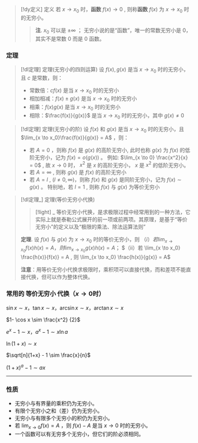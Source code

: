 


> [!dy定义] 定义
>  若 $x \to x_0$ 时，**函数** $f(x) \to 0$ , 则称**函数** $f(x)$ 为 $x \to x_0$ 时的无穷小。
>  
> > **注**. $x_0$ 可以是 $\pm \infty$ ； 无穷小说的是“函数”，唯一的常数无穷小是 $0$，其实不是常数 $0$ 而是 $0$ 函数。



### 定理

> [!dl定理] 定理(无穷小的四则运算)
> 设 $f(x),g(x)$ 是当 $x \to x_0$ 时的无穷小，且 $c$ 是常数，则：
> - 常数倍：$cf(x)$ 是当 $x \to x_0$ 时的无穷小
> - 相加相减：$f(x) \pm g(x)$ 是当 $x \to x_0$ 时的无穷小
> - 相乘：$f(x)g(x)$ 是当 $x \to x_0$ 时的无穷小
> - 相除：$\frac{f(x)}{g(x)}$ 是当 $x \to x_0$ 时的无穷小，其中 $g(x) \neq 0$

> [!dl定理] 定理(无穷小的阶)
>  设 $f(x)$ 和 $g(x)$ 是当 $x \to x_0$ 时的无穷小，且 $\lim_{x \to x_0}\frac{f(x)}{g(x)} = A$ ，则：
>  - 若 $A = 0$ ，则称 $f(x)$ 是 $g(x)$ 的高阶无穷小, 此时也称 $g(x)$ 为 $f(x)$ 的低阶无穷小，记为 $f(x) = o(g(x))$ 。
>    例如:  $\lim_{x \to 0} \frac{x^2}{x} = 0$ , 故 $x \to 0$ 时， $x^2$ 是 $x$ 的高阶无穷小， $x$ 是 $x^2$ 的低阶无穷小。
> - 若 $A = \infty$ , 则称 $g(x)$ 是 $f(x)$ 的高阶无穷小
> - 若 $A = l$ ,  $( l \neq 0, \infty)$，则称 $f(x)$ 和 $g(x)$ 是同阶无穷小，记为 $f(x) \sim g(x)$ 。
特别地，若 $l = 1$ , 则称 $f(x)$ 与 $g(x)$ 为等价无穷小

> [!dl定理_] 定理(等价无穷小代换)
> > [!light] _
> > 等价无穷小代换，是求极限过程中经常用到的一种方法，它实际上就是泰勒公式展开的前一项或前两项。其原理，是基于“等价无穷小”的定义以及“极限的乘法、除法运算法则”
> 
> **定理**. 设 $f(x)$ 与 $g(x)$ 为 $x \to x_0$ 时的等价无穷小，则
> $（i） 若\lim_{x \to x_0} f(x) h(x) =A  ， 则 \lim_{x \to x_0} g(x) h(x) =A ；$
> $（ii）若 \lim_{x \to x_0} \frac{h(x)}{f(x)} = A , 则 \lim_{x \to x_0} \frac{h(x)}{g(x)} = A$
> 
> **注意**：用等价无穷小代换求极限时，乘积项可以直接代换，而和差项不能直接代换，但可以作为整体代换。



### 常用的 等价无穷小 代换（$x \to 0$时）

$\sin x \sim x ， \tan x \sim x ， \arcsin x \sim x ， \arctan x \sim x$

$1- \cos x \sim \frac{x^2} {2}$

$e^x - 1 \sim x ， a^x -1 \sim x \ln a$

$\ln (1+x) \sim x$

$\sqrt[n]{1+x} - 1 \sim \frac{x}{n}$

$(1+x)^a -1 \sim ax$

---

### 性质

- 无穷小与有界量的乘积仍为无穷小。
- 有限个无穷小之和（差）仍为无穷小。
- 无穷小与有限多个无穷小的积仍为无穷小。
- 若 $\lim_{x \to 0} f(x) = A$ ，则 $f(x) - A$ 是当 $x \to 0$ 时的无穷小。
- 一个函数可以有无穷多个无穷小，但它们的阶必须相同。
